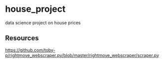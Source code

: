 # house_project
data science project on house prices

## Resources
https://github.com/toby-p/rightmove_webscraper.py/blob/master/rightmove_webscraper/scraper.py
